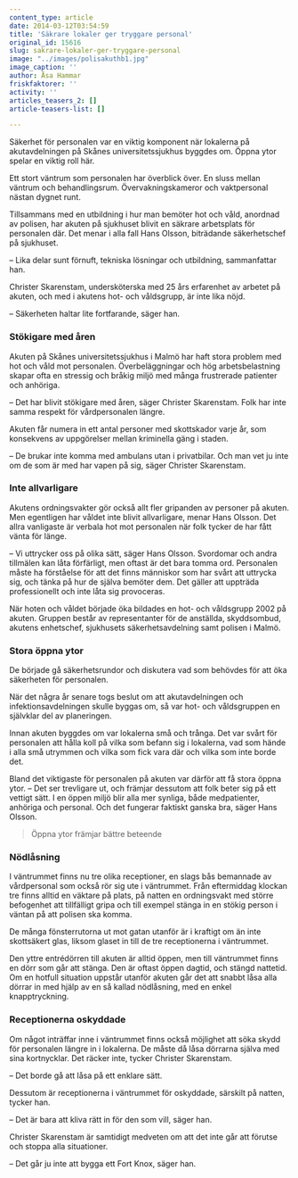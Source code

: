 ```yaml
---
content_type: article
date: 2014-03-12T03:54:59
title: 'Säkrare lokaler ger tryggare personal'
original_id: 15616
slug: sakrare-lokaler-ger-tryggare-personal
image: "../images/polisakuthb1.jpg"
image_caption: ''
author: Åsa Hammar
friskfaktorer: ''
activity: ''
articles_teasers_2: []
article-teasers-list: []

---
```


Säkerhet för personalen var en viktig komponent när lokalerna på akutavdelningen på Skånes universitetssjukhus byggdes om. Öppna ytor spelar en viktig roll här.

Ett stort väntrum som personalen har överblick över. En sluss mellan väntrum och behandlingsrum. Övervakningskameror och vaktpersonal nästan dygnet runt.

Tillsammans med en utbildning i hur man bemöter hot och våld, anordnad av polisen, har akuten på sjukhuset blivit en säkrare arbetsplats för personalen där. Det menar i alla fall Hans Olsson, biträdande säkerhetschef på sjukhuset.

– Lika delar sunt förnuft, tekniska lösningar och utbildning, sammanfattar han.

Christer Skarenstam, undersköterska med 25 års erfarenhet av arbetet på akuten, och med i akutens hot- och våldsgrupp, är inte lika nöjd.

– Säkerheten haltar lite fortfarande, säger han.

### Stökigare med åren

Akuten på Skånes universitetssjukhus i Malmö har haft stora problem med hot och våld mot personalen. Överbeläggningar och hög arbetsbelastning skapar ofta en stressig och bråkig miljö med många frustrerade patienter och anhöriga.

– Det har blivit stökigare med åren, säger Christer Skarenstam. Folk har inte samma respekt för vårdpersonalen längre.

Akuten får numera in ett antal personer med skottskador varje år, som konsekvens av uppgörelser mellan kriminella gäng i staden.

– De brukar inte komma med ambulans utan i privatbilar. Och man vet ju inte om de som är med har vapen på sig, säger Christer Skarenstam.

### Inte allvarligare

Akutens ordningsvakter gör också allt fler gripanden av personer på akuten. Men egentligen har våldet inte blivit allvarligare, menar Hans Olsson. Det allra vanligaste är verbala hot mot personalen när folk tycker de har fått vänta för länge.

– Vi uttrycker oss på olika sätt, säger Hans Olsson. Svordomar och andra tillmälen kan låta förfärligt, men oftast är det bara tomma ord. Personalen måste ha förståelse för att det finns människor som har svårt att uttrycka sig, och tänka på hur de själva bemöter dem. Det gäller att uppträda professionellt och inte låta sig provoceras.

När hoten och våldet började öka bildades en hot- och våldsgrupp 2002 på akuten. Gruppen består av representanter för de anställda, skyddsombud, akutens enhetschef, sjukhusets säkerhetsavdelning samt polisen i Malmö.

### Stora öppna ytor

De började gå säkerhetsrundor och diskutera vad som behövdes för att öka säkerheten för personalen.

När det några år senare togs beslut om att akutavdelningen och infektionsavdelningen skulle byggas om, så var hot- och våldsgruppen en självklar del av planeringen.

Innan akuten byggdes om var lokalerna små och trånga. Det var svårt för personalen att hålla koll på vilka som befann sig i lokalerna, vad som hände i alla små utrymmen och vilka som fick vara där och vilka som inte borde det.

Bland det viktigaste för personalen på akuten var därför att få stora öppna ytor. – Det ser trevligare ut, och främjar dessutom att folk beter sig på ett vettigt sätt. I en öppen miljö blir alla mer synliga, både medpatienter, anhöriga och personal. Och det fungerar faktiskt ganska bra, säger Hans Olsson.

> Öppna ytor främjar bättre beteende

### Nödlåsning

I väntrummet finns nu tre olika receptioner, en slags bås bemannade av vårdpersonal som också rör sig ute i väntrummet. Från eftermiddag klockan tre finns alltid en väktare på plats, på natten en ordningsvakt med större befogenhet att tillfälligt gripa och till exempel stänga in en stökig person i väntan på att polisen ska komma.

De många fönsterrutorna ut mot gatan utanför är i kraftigt om än inte skottsäkert glas, liksom glaset in till de tre receptionerna i väntrummet.

Den yttre entrédörren till akuten är alltid öppen, men till väntrummet finns en dörr som går att stänga. Den är oftast öppen dagtid, och stängd nattetid. Om en hotfull situation uppstår utanför akuten går det att snabbt låsa alla dörrar in med hjälp av en så kallad nödlåsning, med en enkel knapptryckning.

### Receptionerna oskyddade

Om något inträffar inne i väntrummet finns också möjlighet att söka skydd för personalen längre in i lokalerna. De måste då låsa dörrarna själva med sina kortnycklar. Det räcker inte, tycker Christer Skarenstam.

– Det borde gå att låsa på ett enklare sätt.

Dessutom är receptionerna i väntrummet för oskyddade, särskilt på natten, tycker han.

– Det är bara att kliva rätt in för den som vill, säger han.

Christer Skarenstam är samtidigt medveten om att det inte går att förutse och stoppa alla situationer.

– Det går ju inte att bygga ett Fort Knox, säger han.

